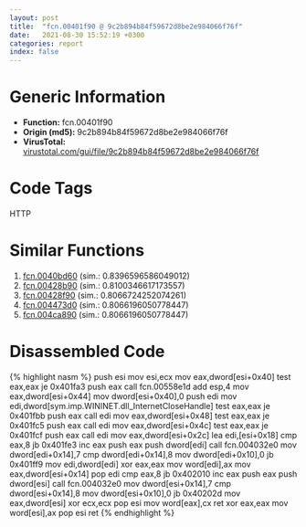 ```yaml
---
layout: post
title:  "fcn.00401f90 @ 9c2b894b84f59672d8be2e984066f76f"
date:   2021-08-30 15:52:19 +0300
categories: report
index: false
---
```


# Generic Information
- **Function:** fcn.00401f90
- **Origin (md5):** 9c2b894b84f59672d8be2e984066f76f
- **VirusTotal:** [virustotal.com/gui/file/9c2b894b84f59672d8be2e984066f76f][virustotal_ref]

# Code Tags
<span class="tag" id="HTTP">HTTP</span>


# Similar Functions

1. [fcn.0040bd60][similar_1_ref] (sim.: 0.8396596586049012)
2. [fcn.00428b90][similar_2_ref] (sim.: 0.8100346617173557)
3. [fcn.00428f90][similar_3_ref] (sim.: 0.8066724252074261)
4. [fcn.004473d0][similar_4_ref] (sim.: 0.8066196050778447)
5. [fcn.004ca890][similar_5_ref] (sim.: 0.8066196050778447)


# Disassembled Code

{% highlight nasm %}
push esi
mov esi,ecx
mov eax,dword[esi+0x40]
test eax,eax
je 0x401fa3
push eax
call fcn.00558e1d
add esp,4
mov eax,dword[esi+0x44]
mov dword[esi+0x40],0
push edi
mov edi,dword[sym.imp.WININET.dll_InternetCloseHandle]
test eax,eax
je 0x401fbb
push eax
call edi
mov eax,dword[esi+0x48]
test eax,eax
je 0x401fc5
push eax
call edi
mov eax,dword[esi+0x4c]
test eax,eax
je 0x401fcf
push eax
call edi
mov eax,dword[esi+0x2c]
lea edi,[esi+0x18]
cmp eax,8
jb 0x401fe3
inc eax
push eax
push dword[edi]
call fcn.004032e0
mov dword[edi+0x14],7
cmp dword[edi+0x14],8
mov dword[edi+0x10],0
jb 0x401ff9
mov edi,dword[edi]
xor eax,eax
mov word[edi],ax
mov eax,dword[esi+0x14]
pop edi
cmp eax,8
jb 0x402010
inc eax
push eax
push dword[esi]
call fcn.004032e0
mov dword[esi+0x14],7
cmp dword[esi+0x14],8
mov dword[esi+0x10],0
jb 0x40202d
mov eax,dword[esi]
xor ecx,ecx
pop esi
mov word[eax],cx
ret
xor eax,eax
mov word[esi],ax
pop esi
ret
{% endhighlight %}


[similar_1_ref]: /report/fcn.0040bd60@ba86269e5231930ee4def4088ddb8d19
[similar_2_ref]: /report/fcn.00428b90@1123b7aa5760238fe93045e585b8234c
[similar_3_ref]: /report/fcn.00428f90@1123b7aa5760238fe93045e585b8234c
[similar_4_ref]: /report/fcn.004473d0@3e981d1767f44f5fe2446a49ffe52f4e
[similar_5_ref]: /report/fcn.004ca890@7453c96a6fbd42ec690b8deb53eafcba
[virustotal_ref]: https://www.virustotal.com/gui/file/9c2b894b84f59672d8be2e984066f76f